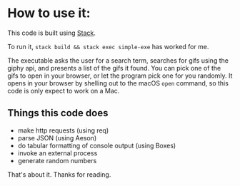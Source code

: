 # How to use it:

This code is built using [Stack](https://docs.haskellstack.org/en/stable/README).

To run it, `stack build && stack exec simple-exe` has worked for me.

The executable asks the user for a search term, searches for gifs using the giphy api,
and presents a list of the gifs it found. You can pick one of the gifs to open in your browser,
or let the program pick one for you randomly. It opens in your browser by shelling out to the
 macOS `open` command, so this code is only expect to work on a Mac.
 
## Things this code does
* make http requests (using req)
* parse JSON (using Aeson)
* do tabular formatting of console output (using Boxes)
* invoke an external process
* generate random numbers

That's about it. Thanks for reading.